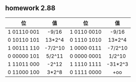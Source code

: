 ## homework 2.88

|位|值|位|值|
|:-:|:-:|:-:|:-:|
|1 01110 001| -9/16 |1 0110 0010| -9/16 |
|0 10110 101| 13\*2^4 |0 1110 1010| 13\*2^4 |
|1 00111 110| -7/2^10 |1 0000 0111| -7/2^10 |
|0 00000 101| 5/2^11 |0 0000 0001| 1/2^10 |
|1 11011 000| -2^12 |1 1110 1111| -31\*2^3|
|0 11000 100| 3\*2^8 |0 1111 0000| +oo |